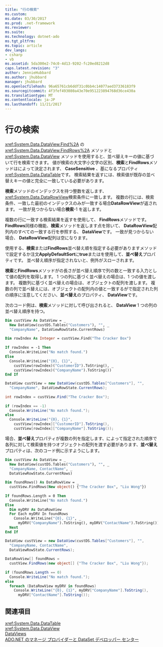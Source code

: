 ```yaml
---
title: "行の検索"
ms.custom: 
ms.date: 03/30/2017
ms.prod: .net-framework
ms.reviewer: 
ms.suite: 
ms.technology: dotnet-ado
ms.tgt_pltfrm: 
ms.topic: article
dev_langs:
- csharp
- vb
ms.assetid: 5da300e2-74c0-4d13-9202-fc20ed8212d8
caps.latest.revision: "3"
author: JennieHubbard
ms.author: jhubbard
manager: jhubbard
ms.openlocfilehash: 96a65761cb6ddf31c0bb4c14077aed37336183f9
ms.sourcegitcommit: 4f3fef493080a43e70e951223894768d36ce430a
ms.translationtype: MT
ms.contentlocale: ja-JP
ms.lasthandoff: 11/21/2017
---
```

# <a name="finding-rows"></a>行の検索
<xref:System.Data.DataView.Find%2A> の <xref:System.Data.DataView.FindRows%2A> メソッドと <xref:System.Data.DataView> メソッドを使用すると、並べ替えキーの値に基づいて行を検索できます。 値が検索の大文字小文字の区別、**検索**と**FindRows**メソッドはによって決定されます、 **CaseSensitive** 、基になるプロパティ<xref:System.Data.DataTable>です。 検索結果を返すには、検索値が既存の並べ替えキーの値と完全に一致している必要があります。  
  
 **検索**メソッドのインデックスを持つ整数を返します、<xref:System.Data.DataRowView>検索条件に一致します。 複数の行には、検索条件、一致した最初のインデックスのみが一致する場合**DataRowView**が返されます。 一致が見つからない場合**検索**-1 を返します。  
  
 複数の行に一致する検索結果を返すを使用して、 **FindRows**メソッドです。 **FindRows**同様の機能、**検索**メソッドを返します点を除いて、 **DataRowView**配列内のすべての一致する行を参照する、 **DataView**です。 一致が見つからない場合、 **DataRowView**配列は空になります。  
  
 使用する、**検索**または**FindRows**並べ替え順を指定する必要がありますメソッドで設定するか注文**ApplyDefaultSort**に**true**またはを使用して、**並べ替え**プロパティです。 並べ替え順序が指定されないと、例外がスローされます。  
  
 **検索**と**FindRows**メソッドがの長さが並べ替え順序で列の数と一致する入力として値の配列を取得します。 1 つの列に基づく並べ替えの場合は、1 つの値を渡します。 複数列に基づく並べ替えの場合は、オブジェクトの配列を渡します。 複数の列で並べ替えには、オブジェクトの配列内の値と一致するがで指定された列の順序に注意してください、**並べ替え**のプロパティ、 **DataView**です。  
  
 次のコード例は、**検索**メソッドに対して呼び出されると、 **DataView** 1 つの列の並べ替え順序を持つ。  
  
```vb  
Dim custView As DataView = _  
  New DataView(custDS.Tables("Customers"), "", _  
  "CompanyName", DataViewRowState.CurrentRows)  
  
Dim rowIndex As Integer = custView.Find("The Cracker Box")  
  
If rowIndex = -1 Then  
  Console.WriteLine("No match found.")  
Else  
  Console.WriteLine("{0}, {1}", _  
    custView(rowIndex)("CustomerID").ToString(), _  
    custView(rowIndex)("CompanyName").ToString())  
End If  
```  
  
```csharp  
DataView custView = new DataView(custDS.Tables["Customers"], "",   
  "CompanyName", DataViewRowState.CurrentRows);  
  
int rowIndex = custView.Find("The Cracker Box");  
  
if (rowIndex == -1)  
  Console.WriteLine("No match found.");  
else  
  Console.WriteLine("{0}, {1}",  
    custView[rowIndex]["CustomerID"].ToString(),  
    custView[rowIndex]["CompanyName"].ToString());  
```  
  
 場合、**並べ替え**プロパティが複数の列を指定します、によって指定された順序で各列に対して検索値を持つオブジェクトの配列を渡す必要があります、**並べ替え**プロパティは、次のコード例に示すようにします。  
  
```vb  
Dim custView As DataView = _  
  New DataView(custDS.Tables("Customers"), "", _  
  "CompanyName, ContactName", _  
  DataViewRowState.CurrentRows)  
  
Dim foundRows() As DataRowView = _  
  custView.FindRows(New object() {"The Cracker Box", "Liu Wong"})  
  
If foundRows.Length = 0 Then  
  Console.WriteLine("No match found.")  
Else  
  Dim myDRV As DataRowView  
  For Each myDRV In foundRows  
    Console.WriteLine("{0}, {1}", _  
      myDRV("CompanyName").ToString(), myDRV("ContactName").ToString())  
  Next  
End If  
```  
  
```csharp  
DataView custView = new DataView(custDS.Tables["Customers"], "",  
  "CompanyName, ContactName",  
  DataViewRowState.CurrentRows);  
  
DataRowView[] foundRows =   
  custView.FindRows(new object[] {"The Cracker Box", "Liu Wong"});  
  
if (foundRows.Length == 0)  
  Console.WriteLine("No match found.");  
else  
  foreach (DataRowView myDRV in foundRows)  
    Console.WriteLine("{0}, {1}", myDRV["CompanyName"].ToString(),   
      myDRV["ContactName"].ToString());  
```  
  
## <a name="see-also"></a>関連項目  
 <xref:System.Data.DataTable>  
 <xref:System.Data.DataView>  
 [DataViews](../../../../../docs/framework/data/adonet/dataset-datatable-dataview/dataviews.md)  
 [ADO.NET のマネージ プロバイダーと DataSet デベロッパー センター](http://go.microsoft.com/fwlink/?LinkId=217917)
